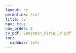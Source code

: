 ```yaml
---
layout: cv
permalink: /cv/
title: cv
nav: true
nav_order: 2
cv_pdf: Benjamin_Pirie_CV.pdf
toc:
  sidebar: left
---
```

